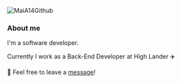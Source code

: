 ![MaiA14Github](https://res.cloudinary.com/dtwqtpteb/image/upload/v1609110151/hngfmd6gzne66qbjtcsb.png)


### About me

I'm a software developer.

Currently I work as a Back-End Developer at High Lander ✈️

:email: Feel free to leave a [message](mailto:maiaa1993@gmail.com)! 
